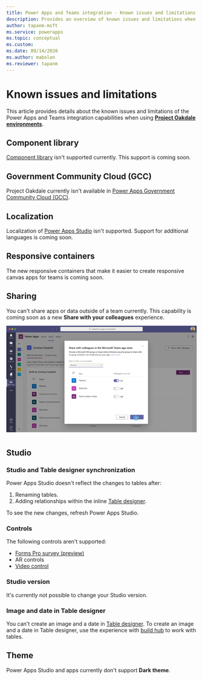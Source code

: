 ```yaml
---
title: Power Apps and Teams integration - Known issues and limitations | Microsoft Docs
description: Provides an overview of known issues and limitations when using Power Apps with Microsoft Teams.
author: tapanm-msft
ms.service: powerapps
ms.topic: conceptual
ms.custom: 
ms.date: 09/14/2020
ms.author: mabolan
ms.reviewer: tapanm
---
```

# Known issues and limitations

This article provides details about the known issues and limitations of the Power Apps and Teams integration capabilities when using [**Project Oakdale environments**](/power-platform/admin/about-teams-environment).

## Component library

[Component library](../maker/canvas-apps/component-library.md) isn't supported currently. This support is coming soon.

## Government Community Cloud (GCC)

Project Oakdale currently isn't available in [Power Apps Government Community Cloud (GCC)](/power-platform/admin/powerapps-us-government).

## Localization

Localization of [Power Apps Studio](understand-power-apps-studio.md) isn't supported. Support for additional languages is coming soon.

## Responsive containers

The new responsive containers that make it easier to create responsive canvas apps for teams is coming soon.

## Sharing

You can't share apps or data outside of a team currently. This capability is coming soon as a new **Share with your colleagues** experience.

![Share with your colleagus](media/share-with-colleagues.png "Share with your colleagues")

## Studio

### Studio and Table designer synchronization

Power Apps Studio doesn't reflect the changes to tables after:

1. Renaming tables.
1. Adding relationships within the inline [Table designer](understand-power-apps-studio.md#table-designer).

To see the new changes, refresh Power Apps Studio.

### Controls

The following controls aren't supported:

- [Forms Pro survey (preview)](/forms-pro/embed-survey-powerapps)
- AR controls
- [Video control](../maker/canvas-apps/controls/control-audio-video.md)

### Studio version

It's currently not possible to change your Studio version.

### Image and date in Table designer

You can't create an image and a date in [Table designer](understand-power-apps-studio.md#table-designer). To create an image and a date in Table designer, use the experience with [build hub](create-table.md) to work with tables.

## Theme

Power Apps Studio and apps currently don't support **Dark theme**.
